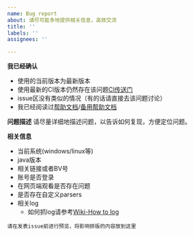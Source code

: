```yaml
---
name: Bug report
about: 请尽可能多地提供相关信息，高效交流
title: ''
labels: ''
assignees: ''

---
```


**我已经确认**
- 使用的当前版本为最新版本
- 使用最新的CI版本仍然存在该问题[CI传送门](https://github.com/nICEnnnnnnnLee/BilibiliDown/actions/workflows/pre-release-artifacts.yml)
- issue区没有类似的情况（有的话请直接去该问题讨论）
- 我已经阅读过[帮助文档](https://nicennnnnnnlee.github.io/BilibiliDown/guide/quick-start/what-is-BilibiliDown)/[备用帮助文档](https://bili.nicelee.top/BilibiliDown/guide/quick-start/what-is-BilibiliDown)

**问题描述**
请尽量详细地描述问题，以告诉如何复现，方便定位问题。

**相关信息**
+ 当前系统(windows/linux等)
+ java版本
+ 相关链接或者BV号
+ 账号是否登录
+ 在网页端观看是否存在问题
+ 是否存在自定义parsers
+ 相关log
  + 如何抓log请参考[Wiki-How to log](https://github.com/nICEnnnnnnnLee/BilibiliDown/wiki/How-to-log)

```
请在发表issue前进行预览，将影响排版的内容放到这里
```
